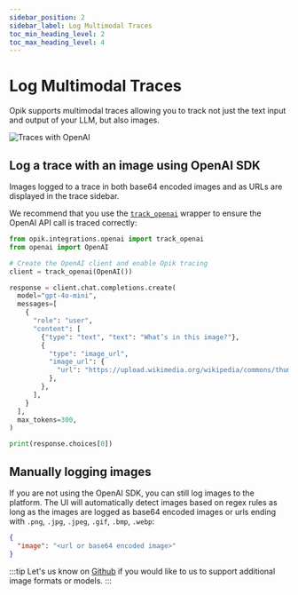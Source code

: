 ```yaml
---
sidebar_position: 2
sidebar_label: Log Multimodal Traces
toc_min_heading_level: 2
toc_max_heading_level: 4
---
```


# Log Multimodal Traces

Opik supports multimodal traces allowing you to track not just the text input and output of your LLM, but also images.

![Traces with OpenAI](/img/tracing/image_trace.png)

## Log a trace with an image using OpenAI SDK

Images logged to a trace in both base64 encoded images and as URLs are displayed in the trace sidebar.

We recommend that you use the [`track_openai`](https://www.comet.com/docs/opik/python-sdk-reference/integrations/openai/track_openai.html) wrapper to ensure the OpenAI API call is traced correctly:

```python
from opik.integrations.openai import track_openai
from openai import OpenAI

# Create the OpenAI client and enable Opik tracing
client = track_openai(OpenAI())

response = client.chat.completions.create(
  model="gpt-4o-mini",
  messages=[
    {
      "role": "user",
      "content": [
        {"type": "text", "text": "What’s in this image?"},
        {
          "type": "image_url",
          "image_url": {
            "url": "https://upload.wikimedia.org/wikipedia/commons/thumb/d/dd/Gfp-wisconsin-madison-the-nature-boardwalk.jpg/2560px-Gfp-wisconsin-madison-the-nature-boardwalk.jpg",
          },
        },
      ],
    }
  ],
  max_tokens=300,
)

print(response.choices[0])
```

## Manually logging images

If you are not using the OpenAI SDK, you can still log images to the platform. The UI will automatically detect images based on regex rules as long as the images are logged as base64 encoded images or urls ending with `.png`, `.jpg`, `.jpeg`, `.gif`, `.bmp`, `.webp`:

```json
{
  "image": "<url or base64 encoded image>"
}
```

:::tip
Let's us know on [Github](https://github.com/comet-ml/opik/issues/new/choose) if you would like to us to support additional image formats or models.
:::
